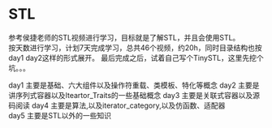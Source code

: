 # STL
参考侯捷老师的STL视频进行学习，目标就是了解STL，并且会使用STL。  
按天数进行学习，计划7天完成学习，总共46个视频，约20h，同时目录结构也按day1 day2这样的形式展开。
最后完成之后，试着自己写个TinySTL，这里先挖个坑。。。

day1 主要是基础、六大组件以及操作符重载、类模板、特化等概念
day2 主要是讲序列式容器以及Iteartor_Traits的一些基础概念
day3 主要是关联式容器以及源码阅读
day4 主要是算法,以及iterator_category,以及仿函数、适配器  
day5 主要是STL以外的一些知识
